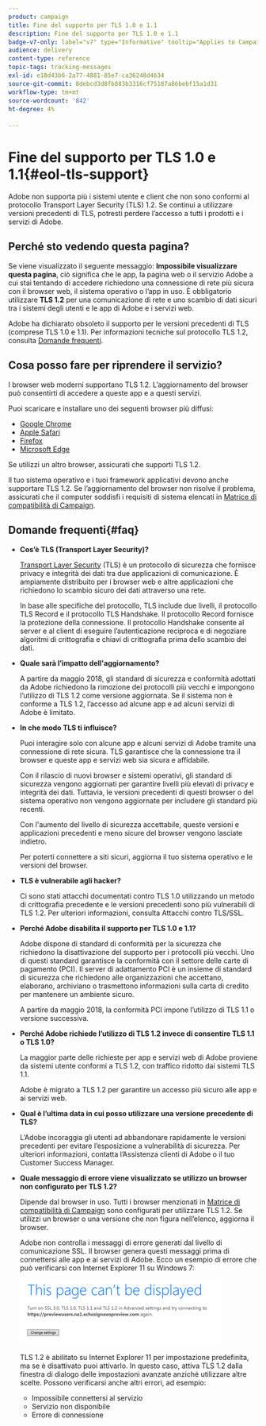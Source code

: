 ```yaml
---
product: campaign
title: Fine del supporto per TLS 1.0 e 1.1
description: Fine del supporto per TLS 1.0 e 1.1
badge-v7-only: label="v7" type="Informative" tooltip="Applies to Campaign Classic v7 only"
audience: delivery
content-type: reference
topic-tags: tracking-messages
exl-id: e18d43b6-2a77-4881-85e7-ca36248d4634
source-git-commit: 8debcd3d8fb883b3316cf75187a86bebf15a1d31
workflow-type: tm+mt
source-wordcount: '842'
ht-degree: 4%

---
```


# Fine del supporto per TLS 1.0 e 1.1{#eol-tls-support}



Adobe non supporta più i sistemi utente e client che non sono conformi al protocollo Transport Layer Security (TLS) 1.2. Se continui a utilizzare versioni precedenti di TLS, potresti perdere l’accesso a tutti i prodotti e i servizi di Adobe.

## Perché sto vedendo questa pagina?

Se viene visualizzato il seguente messaggio: **Impossibile visualizzare questa pagina**, ciò significa che le app, la pagina web o il servizio Adobe a cui stai tentando di accedere richiedono una connessione di rete più sicura con il browser web, il sistema operativo o l’app in uso. È obbligatorio utilizzare **TLS 1.2** per una comunicazione di rete e uno scambio di dati sicuri tra i sistemi degli utenti e le app di Adobe e i servizi web.

Adobe ha dichiarato obsoleto il supporto per le versioni precedenti di TLS (comprese TLS 1.0 e 1.1). Per informazioni tecniche sul protocollo TLS 1.2, consulta [Domande frequenti](#faq).

## Cosa posso fare per riprendere il servizio?

I browser web moderni supportano TLS 1.2. L’aggiornamento del browser può consentirti di accedere a queste app e a questi servizi.

Puoi scaricare e installare uno dei seguenti browser più diffusi:

* [Google Chrome](https://www.google.com/chrome/)
* [Apple Safari](https://www.apple.com/safari/)
* [Firefox](https://www.mozilla.org/en-US/firefox/new/)
* [Microsoft Edge](https://www.microsoft.com/en-us/edge)

Se utilizzi un altro browser, assicurati che supporti TLS 1.2.

Il tuo sistema operativo e i tuoi framework applicativi devono anche supportare TLS 1.2. Se l’aggiornamento del browser non risolve il problema, assicurati che il computer soddisfi i requisiti di sistema elencati in [Matrice di compatibilità di Campaign](../../rn/using/compatibility-matrix.md).

## Domande frequenti{#faq}

* **Cos’è TLS (Transport Layer Security)?**

   [Transport Layer Security](https://en.wikipedia.org/wiki/Transport_Layer_Security) (TLS) è un protocollo di sicurezza che fornisce privacy e integrità dei dati tra due applicazioni di comunicazione. È ampiamente distribuito per i browser web e altre applicazioni che richiedono lo scambio sicuro dei dati attraverso una rete.

   In base alle specifiche del protocollo, TLS include due livelli, il protocollo TLS Record e il protocollo TLS Handshake. Il protocollo Record fornisce la protezione della connessione. Il protocollo Handshake consente al server e al client di eseguire l’autenticazione reciproca e di negoziare algoritmi di crittografia e chiavi di crittografia prima dello scambio dei dati.

* **Quale sarà l’impatto dell&#39;aggiornamento?**

   A partire da maggio 2018, gli standard di sicurezza e conformità adottati da Adobe richiedono la rimozione dei protocolli più vecchi e impongono l’utilizzo di TLS 1.2 come versione aggiornata. Se il sistema non è conforme a TLS 1.2, l’accesso ad alcune app e ad alcuni servizi di Adobe è limitato.

* **In che modo TLS ti influisce?**

   Puoi interagire solo con alcune app e alcuni servizi di Adobe tramite una connessione di rete sicura. TLS garantisce che la connessione tra il browser e queste app e servizi web sia sicura e affidabile.

   Con il rilascio di nuovi browser e sistemi operativi, gli standard di sicurezza vengono aggiornati per garantire livelli più elevati di privacy e integrità dei dati. Tuttavia, le versioni precedenti di questi browser o del sistema operativo non vengono aggiornate per includere gli standard più recenti.

   Con l&#39;aumento del livello di sicurezza accettabile, queste versioni e applicazioni precedenti e meno sicure del browser vengono lasciate indietro.

   Per poterti connettere a siti sicuri, aggiorna il tuo sistema operativo e le versioni del browser.

* **TLS è vulnerabile agli hacker?**

   Ci sono stati attacchi documentati contro TLS 1.0 utilizzando un metodo di crittografia precedente e le versioni precedenti sono più vulnerabili di TLS 1.2. Per ulteriori informazioni, consulta Attacchi contro TLS/SSL.

* **Perché Adobe disabilita il supporto per TLS 1.0 e 1.1?**

   Adobe dispone di standard di conformità per la sicurezza che richiedono la disattivazione del supporto per i protocolli più vecchi. Uno di questi standard garantisce la conformità con il settore delle carte di pagamento (PCI). Il server di adattamento PCI è un insieme di standard di sicurezza che richiedono alle organizzazioni che accettano, elaborano, archiviano o trasmettono informazioni sulla carta di credito per mantenere un ambiente sicuro.

   A partire da maggio 2018, la conformità PCI impone l’utilizzo di TLS 1.1 o versione successiva.

* **Perché Adobe richiede l’utilizzo di TLS 1.2 invece di consentire TLS 1.1 o TLS 1.0?**

   La maggior parte delle richieste per app e servizi web di Adobe proviene da sistemi utente conformi a TLS 1.2, con traffico ridotto dai sistemi TLS 1.1.

   Adobe è migrato a TLS 1.2 per garantire un accesso più sicuro alle app e ai servizi web.

* **Qual è l’ultima data in cui posso utilizzare una versione precedente di TLS?**

   L’Adobe incoraggia gli utenti ad abbandonare rapidamente le versioni precedenti per evitare l’esposizione a vulnerabilità di sicurezza. Per ulteriori informazioni, contatta l’Assistenza clienti di Adobe o il tuo Customer Success Manager.

* **Quale messaggio di errore viene visualizzato se utilizzo un browser non configurato per TLS 1.2?**

   Dipende dal browser in uso. Tutti i browser menzionati in [Matrice di compatibilità di Campaign](../../rn/using/compatibility-matrix.md) sono configurati per utilizzare TLS 1.2. Se utilizzi un browser o una versione che non figura nell’elenco, aggiorna il browser.

   Adobe non controlla i messaggi di errore generati dal livello di comunicazione SSL. Il browser genera questi messaggi prima di connettersi alle app e ai servizi di Adobe. Ecco un esempio di errore che può verificarsi con Internet Explorer 11 su Windows 7:

   ![](assets/do-not-translate/page-not-displayed.png)

   TLS 1.2 è abilitato su Internet Explorer 11 per impostazione predefinita, ma se è disattivato puoi attivarlo. In questo caso, attiva TLS 1.2 dalla finestra di dialogo delle impostazioni avanzate anziché utilizzare altre scelte. Possono verificarsi anche altri errori, ad esempio:

   * Impossibile connettersi al servizio
   * Servizio non disponibile
   * Errore di connessione
